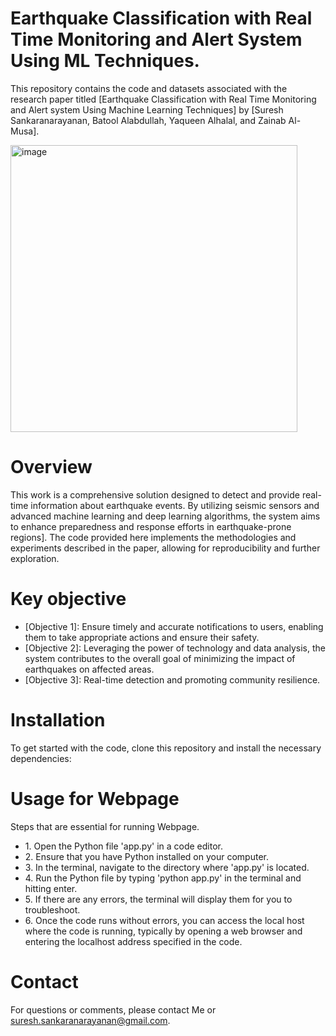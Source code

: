 # Earthquake Classification with Real Time Monitoring and Alert System Using ML Techniques.
This repository contains the code and datasets associated with the research paper titled [Earthquake Classification with Real Time Monitoring and Alert system Using Machine Learning Techniques]  by [Suresh Sankaranarayanan, Batool Alabdullah, Yaqueen Alhalal, and Zainab Al-Musa].

<img width="459" alt="image" src="https://github.com/user-attachments/assets/6f29abae-c2ea-4cfc-a338-02420e63623b"> 


# Overview
This work is a comprehensive solution designed to detect and provide real-time information about earthquake events. By utilizing seismic sensors and advanced machine learning and deep learning algorithms, the system aims to enhance preparedness and response efforts in earthquake-prone regions]. The code provided here implements the methodologies and experiments described in the paper, allowing for reproducibility and further exploration.

# Key objective
- [Objective 1]: Ensure timely and accurate notifications to users, enabling them to take appropriate actions and ensure their safety. 
- [Objective 2]: Leveraging the power of technology and data analysis, the system contributes to the overall goal of minimizing the impact of earthquakes on affected areas.
- [Objective 3]: Real-time detection and promoting community resilience.

# Installation
To get started with the code, clone this repository and install the necessary dependencies:


# Usage for Webpage
Steps that are essential for running Webpage.

- 1.⁠ ⁠Open the Python file 'app.py' in a code editor.
- 2.⁠ ⁠Ensure that you have Python installed on your computer.
- 3.⁠ ⁠In the terminal, navigate to the directory where 'app.py' is located.
- 4.⁠ ⁠Run the Python file by typing 'python app.py' in the terminal and hitting enter.
- 5.⁠ ⁠If there are any errors, the terminal will display them for you to troubleshoot.
- 6.⁠ ⁠Once the code runs without errors, you can access the local host where the code is running, typically by opening a web browser and entering the localhost address specified in the code.


# Contact
For questions or comments, please contact Me or suresh.sankaranarayanan@gmail.com.
